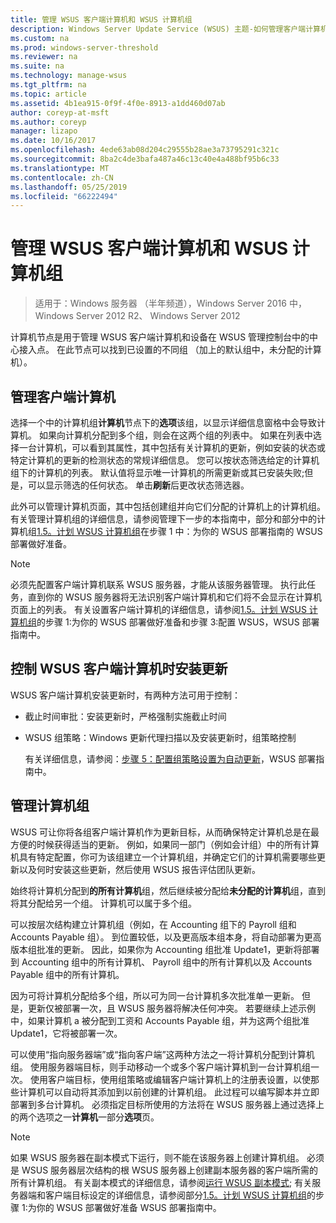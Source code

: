 ```yaml
---
title: 管理 WSUS 客户端计算机和 WSUS 计算机组
description: Windows Server Update Service (WSUS) 主题-如何管理客户端计算机和组
ms.custom: na
ms.prod: windows-server-threshold
ms.reviewer: na
ms.suite: na
ms.technology: manage-wsus
ms.tgt_pltfrm: na
ms.topic: article
ms.assetid: 4b1ea915-0f9f-4f0e-8913-a1dd460d07ab
author: coreyp-at-msft
ms.author: coreyp
manager: lizapo
ms.date: 10/16/2017
ms.openlocfilehash: 4ede63ab08d204c29555b28ae3a73795291c321c
ms.sourcegitcommit: 8ba2c4de3bafa487a46c13c40e4a488bf95b6c33
ms.translationtype: MT
ms.contentlocale: zh-CN
ms.lasthandoff: 05/25/2019
ms.locfileid: "66222494"
---
```

# <a name="managing-wsus-client-computers-and-wsus-computer-groups"></a>管理 WSUS 客户端计算机和 WSUS 计算机组

>适用于：Windows 服务器 （半年频道），Windows Server 2016 中，Windows Server 2012 R2、 Windows Server 2012

计算机节点是用于管理 WSUS 客户端计算机和设备在 WSUS 管理控制台中的中心接入点。 在此节点可以找到已设置的不同组 （加上的默认组中，未分配的计算机）。

## <a name="managing-client-computers"></a>管理客户端计算机
选择一个中的计算机组**计算机**节点下的**选项**该组，以显示详细信息窗格中会导致计算机。 如果向计算机分配到多个组，则会在这两个组的列表中。 如果在列表中选择一台计算机，可以看到其属性，其中包括有关计算机的更新，例如安装的状态或特定计算机的更新的检测状态的常规详细信息。 您可以按状态筛选给定的计算机组下的计算机的列表。 默认值将显示唯一计算机的所需更新或其已安装失败;但是，可以显示筛选的任何状态。 单击**刷新**后更改状态筛选器。

此外可以管理计算机页面，其中包括创建组并向它们分配的计算机上的计算机组。 有关管理计算机组的详细信息，请参阅管理下一步的本指南中，部分和部分中的计算机组[1.5。计划 WSUS 计算机组](../plan/plan-your-wsus-deployment.md#15-plan-wsus-computer-groups)在步骤 1 中：为你的 WSUS 部署指南的 WSUS 部署做好准备。

> [!NOTE]
> 必须先配置客户端计算机联系 WSUS 服务器，才能从该服务器管理。 执行此任务，直到你的 WSUS 服务器将无法识别客户端计算机和它们将不会显示在计算机页面上的列表。 有关设置客户端计算机的详细信息，请参阅[1.5。计划 WSUS 计算机组](../plan/plan-your-wsus-deployment.md#15-plan-wsus-computer-groups)的步骤 1:为你的 WSUS 部署做好准备和步骤 3:配置 WSUS，WSUS 部署指南中。

## <a name="controlling-when-wsus-client-computers-install-updates"></a>控制 WSUS 客户端计算机时安装更新
WSUS 客户端计算机安装更新时，有两种方法可用于控制：

-   截止时间审批：安装更新时，严格强制实施截止时间

-   WSUS 组策略：Windows 更新代理扫描以及安装更新时，组策略控制

    有关详细信息，请参阅：[步骤 5：配置组策略设置为自动更新](../deploy/4-configure-group-policy-settings-for-automatic-updates.md)，WSUS 部署指南中。

## <a name="managing-computer-groups"></a>管理计算机组
WSUS 可让你将各组客户端计算机作为更新目标，从而确保特定计算机总是在最方便的时候获得适当的更新。 例如，如果同一部门（例如会计组）中的所有计算机具有特定配置，你可为该组建立一个计算机组，并确定它们的计算机需要哪些更新以及何时安装这些更新，然后使用 WSUS 报告评估团队更新。

始终将计算机分配到**的所有计算机**组，然后继续被分配给**未分配的计算机**组，直到将其分配给另一个组。 计算机可以属于多个组。

可以按层次结构建立计算机组（例如，在 Accounting 组下的 Payroll 组和 Accounts Payable 组）。 到位置较低，以及更高版本组本身，将自动部署为更高版本组批准的更新。 因此，如果你为 Accounting 组批准 Update1，更新将部署到 Accounting 组中的所有计算机、 Payroll 组中的所有计算机以及 Accounts Payable 组中的所有计算机。

因为可将计算机分配给多个组，所以可为同一台计算机多次批准单一更新。 但是，更新仅被部署一次，且 WSUS 服务器将解决任何冲突。 若要继续上述示例中，如果计算机 a 被分配到工资和 Accounts Payable 组，并为这两个组批准 Update1，它将被部署一次。

可以使用“指向服务器端”或“指向客户端”这两种方法之一将计算机分配到计算机组。 使用服务器端目标，则手动移动一个或多个客户端计算机到一台计算机组一次。 使用客户端目标，使用组策略或编辑客户端计算机上的注册表设置，以使那些计算机可以自动将其添加到以前创建的计算机组。 此过程可以编写脚本并立即部署到多台计算机。 必须指定目标所使用的方法将在 WSUS 服务器上通过选择上的两个选项之一**计算机**一部分**选项**页。

> [!NOTE]
> 如果 WSUS 服务器在副本模式下运行，则不能在该服务器上创建计算机组。 必须是 WSUS 服务器层次结构的根 WSUS 服务器上创建副本服务器的客户端所需的所有计算机组。 有关副本模式的详细信息，请参阅[运行 WSUS 副本模式](running-wsus-replica-mode.md); 有关服务器端和客户端目标设定的详细信息，请参阅部分[1.5。计划 WSUS 计算机组](../plan/plan-your-wsus-deployment.md#15-plan-wsus-computer-groups)的步骤 1:为你的 WSUS 部署做好准备 WSUS 部署指南中。


